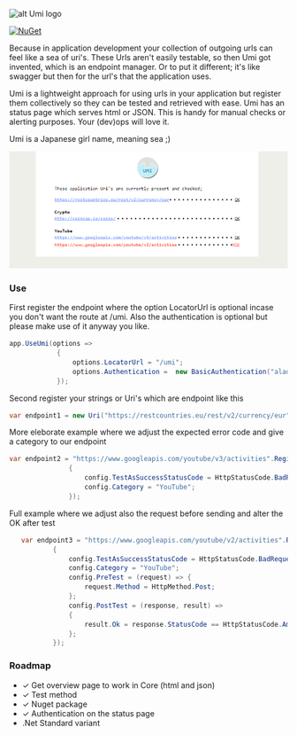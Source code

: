 ﻿![alt Umi logo](https://raw.githubusercontent.com/CasperCBroeren/Umi/master/Umi.Core/assets/logoUmi.png)

[![NuGet](https://img.shields.io/badge/Umi.Core-v1.0.2-green.svg)](https://www.nuget.org/packages/Umi.Core/1.0.2)

Because in application development your collection of outgoing urls can feel like a sea of uri's. These Urls aren't easily testable, so then Umi got invented, which is an endpoint manager. Or to put it different; it's like swagger but then for the url's that the application uses. 

Umi is a lightweight approach for using urls in your application but register them collectively so they can be tested and retrieved with ease. Umi has an status page which serves html or JSON. This is handy for manual checks or alerting purposes.  Your (dev)ops will love it.

Umi is a Japanese girl name, meaning sea ;)

![alt Umi status page](https://raw.githubusercontent.com/CasperCBroeren/Umi/master/screenshot2.png)

### Use
First register the endpoint where the option LocatorUrl is optional incase you don't want the route at /umi. Also the authentication is optional but please make use of it anyway you like.

```csharp
app.UseUmi(options =>
            {
                options.LocatorUrl = "/umi"; 
                options.Authentication =  new BasicAuthentication("aladin", "opensesame");
            });
```

Second register your strings or Uri's which are endpoint like this

 ```csharp
 var endpoint1 = new Uri("https://restcountries.eu/rest/v2/currency/eur").RegisterAsEndpoint();
```
More eleborate example where we adjust the expected error code and give a category to our endpoint
 ```csharp
 var endpoint2 = "https://www.googleapis.com/youtube/v3/activities".RegisterAsEndpoint(config =>
                {
                    config.TestAsSuccessStatusCode = HttpStatusCode.BadRequest;
                    config.Category = "YouTube";
                });
 ```
Full example where we adjust also the request before sending and alter the OK after test
 ```csharp
    var endpoint3 = "https://www.googleapis.com/youtube/v2/activities".RegisterAsEndpoint(config =>
            {
                config.TestAsSuccessStatusCode = HttpStatusCode.BadRequest;
                config.Category = "YouTube";
                config.PreTest = (request) => {
                    request.Method = HttpMethod.Post;
                };
                config.PostTest = (response, result) =>
                {
                    result.Ok = response.StatusCode == HttpStatusCode.Ambiguous || response.StatusCode == HttpStatusCode.Continue;
                };
            });
 ```
### Roadmap
- ✓ Get overview page to work in Core (html and json)
- ✓ Test method
- ✓ Nuget package
- ✓ Authentication on the status page 
- .Net Standard variant
